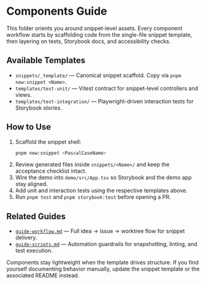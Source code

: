 # Components Guide

This folder orients you around snippet-level assets. Every component workflow starts by scaffolding code from the single-file snippet template, then layering on tests, Storybook docs, and accessibility checks.

## Available Templates

- `snippets/_template/` — Canonical snippet scaffold. Copy via `pnpm new:snippet <Name>`.
- `templates/test-unit/` — Vitest contract for snippet-level controllers and views.
- `templates/test-integration/` — Playwright-driven interaction tests for Storybook stories.

## How to Use

1. Scaffold the snippet shell:
   ```bash
   pnpm new:snippet <PascalCaseName>
   ```
2. Review generated files inside `snippets/<Name>/` and keep the acceptance checklist intact.
3. Wire the demo into `demo/src/App.tsx` so Storybook and the demo app stay aligned.
4. Add unit and interaction tests using the respective templates above.
5. Run `pnpm test` and `pnpm storybook:test` before opening a PR.

## Related Guides

- [`guide-workflow.md`](../guide-workflow.md) — Full idea → issue → worktree flow for snippet delivery.
- [`guide-scripts.md`](../guide-scripts.md) — Automation guardrails for snapshotting, linting, and test execution.

Components stay lightweight when the template drives structure. If you find yourself documenting behavior manually, update the snippet template or the associated README instead.
